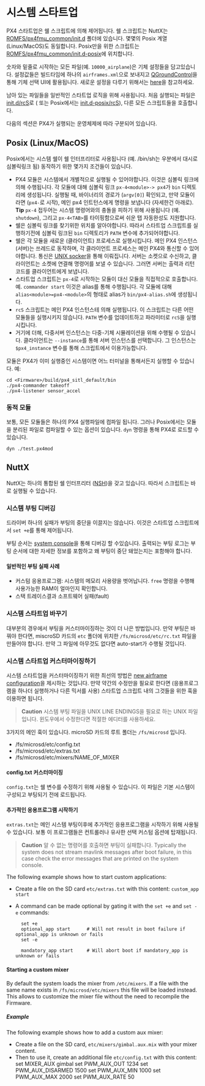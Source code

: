 # 시스템 스타트업

PX4 스타트업은 쉘 스크립트에 의해 제어됩니다. 쉘 스크립트는 NuttX는 [ROMFS/px4fmu_common/init.d](https://github.com/PX4/Firmware/tree/master/ROMFS/px4fmu_common/init.d) 폴더에 있습니다. 몇몇의 Posix 계열(Linux/MacOS)도 동일합니다. Posix만을 위한 스크립트는 [ROMFS/px4fmu_common/init.d-posix](https://github.com/PX4/Firmware/tree/master/ROMFS/px4fmu_common/init.d-posix)에 위치합니다.

숫자와 밑줄로 시작하는 모든 파일(예. `10000_airplane`)은 기체 설정들을 담고있습니다. 설정값들은 빌드타임에 하나의 `airframes.xml`으로 보내지고 [QGroundControl](http://qgroundcontrol.com)을 통해 기체 선택 UI에 활용됩니다. 새로운 설정을 다루기 위해서는 [here](../airframes/adding_a_new_frame.md)을 참고하세요.

남아 있는 파일들을 일반적인 스타트업 로직을 위해 사용됩니다. 처음 실행되는 파일은 [init.d/rcS](https://github.com/PX4/Firmware/blob/master/ROMFS/px4fmu_common/init.d/rcS)로 ( 또는 Posix에서는 [init.d-posix/rcS](https://github.com/PX4/Firmware/blob/master/ROMFS/px4fmu_common/init.d-posix/rcS)), 다른 모든 스크립트들을 호출합니다.

다음의 섹션은 PX4가 실행되는 운영체제에 따라 구분되어 있습니다.

## Posix (Linux/MacOS)

Posix에서는 시스템 쉘이 쉘 인터프리터로 사용됩니다 (예. /bin/sh는 우분에서 대시로 심볼릭링크 됨) 동작하기 위한 몇가지 조건들이 있습니다.

- PX4 모듈은 시스템에서 개별적으로 실행될 수 있어야합니다. 이것은 심볼릭 링크에 의해 수행됩니다. 각 모듈에 대해 심볼릭 링크 `px-4<module>-> px4`가 `bin` 디렉토리에 생성됩니다. 실행될 때, 바이너리의 경로가 (`argv[0]`) 확인되고, 만약 모듈이라면 (`px4-`로 시작), 메인 px4 인트턴스에게 명령을 보냅니다 (자세한건 아래로). **Tip** `px-4` 접두어는 시스템 명령어와의 충돌을 피하기 위해 사용됩니다 (예. `shutdown`), 그리고 `px-4<TAB>`를 타이핑함으로써 쉬운 탭 자동완성도 지원합니다.
- 쉘은 심볼릭 링크를 찾기위한 위치를 알아야합니다. 따라서 스타트업 스크립트를 실행하기전에 심볼릭 링크된 `bin` 디렉토리가 `PATH` 변수에 추가되어야합니다.
- 쉘은 각 모듈을 새로운 (클라이언트) 프로세스로 실행시킵니다. 메인 PX4 인스턴스 (서버)는 쓰레드로 동작하며, 각 클라이언트 프로세스는 메인 PX4와 통신할 수 있어야합니다. 통신은 [UNIX socker](http://man7.org/linux/man-pages/man7/unix.7.html)을 통해 이뤄집니다. 서버는 소켓으로 수신하고, 클라이언트는 소켓에 연결해 명령어를 보낼 수 있습니다. 그러면 서버는 출력과 리턴 코드를 클라이언트에게 보냅니다.
- 스타트업 스크립트는 `px-4`로 시작하는 모듈이 대신 모듈을 직접적으로 호출합니다. 예. `commander start` 이것은 alias를 통해 수행됩니다. 각 모듈에 대해 `alias<module>=px4-<module>`의 형태로 alias가 `bin/px4-alias.sh`에 생성됩니다.
- `rcS` 스크립트는 메인 PX4 인스턴스테 의해 실행됩니다. 이 스크립트는 다른 어떤 모듈들을 실행시키지 않습니다. `PATH` 변수를 업데이트하고 파라미터로 `rcS`을 실행시킵니다.
- 거기에 더해, 다중서버 인스턴스는 다중-기체 시뮬레이션을 위해 수행될 수 있습니다. 클라이언트는 `--instance`를 통해 서버 인스턴스를 선택합니다. 그 인스턴스는 `$px4_instance` 변수를 통해 스크립트에서 이용가능합니다.

모듈은 PX4가 이미 실행중인 시스템이면 어느 터미널을 통해서든지 실행할 수 있습니다. 예:

    cd <Firmware>/build/px4_sitl_default/bin
    ./px4-commander takeoff
    ./px4-listener sensor_accel
    

### 동적 모듈

보통, 모든 모듈들은 하나의 PX4 실행파일에 컴파일 됩니다. 그러나 Posix에서는 모듈을 분리된 파일로 컴파일할 수 있는 옵션이 있습니다. `dyn` 명령을 통해 PX4로 로드할 수 있습니다.

    dyn ./test.px4mod
    

## NuttX

NuttX는 하나의 통합된 쉘 인터프리터 ([NSH](http://nuttx.org/Documentation/NuttShell.html))을 갖고 있습니다. 따라서 스크립트는 바로 실행될 수 있습니다.

### 시스템 부팅 디버깅

드라이버 하나의 실패가 부팅의 중단을 이끌지는 않습니다. 이것은 스타트업 스크립트에서 `set +e`를 통해 제어됩니다.

부팅 순서는 [system console](../debug/system_console.md)을 통해 디버깅 할 수있습니다. 출력되는 부팅 로그는 부팅 순서에 대한 자세한 정보를 포함하고 왜 부팅이 중단 돼었는지는 포함해야 합니다.

#### 일반적인 부팅 실패 사례

- 커스텀 응용프로그램: 시스템의 메모리 사용량을 벗어납니다. `free` 명령을 수행해 사용가능한 RAM이 얼마인지 확인합니다.
- 스택 트레이스결과 소프트웨어 실패(fault)

### 시스템 스타트업 바꾸기

대부분의 경우에서 부팅을 커스터마이징하는 것이 더 나은 방법입니다. 만약 부팅은 바꿔야 한다면, miscroSD 카드의 `etc` 폴더에 위치한 `/fs/microsd/etc/rc.txt` 파일을 만들어야 합니다. 만약 그 파일에 아무것도 없다면 auto-start가 수행될 것입니다.

### 시스템 스타트업 커스터마이징하기

시스템 스타트업을 커스터마이징하기 위한 최선의 방법은 [new airframe configuration](../airframes/adding_a_new_frame.md)을 제시하는 것입니다. 만약 약간의 수정만을 필요로 한다면 (응용프로그램을 하나더 실행하거나 다른 믹서를 사용) 스타트업 스크립트 내의 그것들을 위한 훅을 이용하면 됩니다.

> **Caution** 시스템 부팅 파일을 UNIX LINE ENDINGS을 필요로 하는 UNIX 파일입니다. 윈도우에서 수정한다면 적절한 에디터를 사용하세요.

3가지의 메인 훅이 있습니다. microSD 카드의 루트 폴더는 `/fs/microsd` 입니다.

- /fs/microsd/etc/config.txt
- /fs/microsd/etc/extras.txt
- /fs/microsd/etc/mixers/NAME_OF_MIXER

#### config.txt 커스터마이징

`config.txt`는 쉘 변수를 수정하기 위해 사용될 수 있습니다. 이 파일은 기본 시스템이 구성되고 부팅되기 전에 로드됩니다.

#### 추가적인 응용프로그램 시작하기

`extras.txt`는 메인 시스템 부팅이후에 추가적인 응용프로그램을 시작하기 위해 사용될 수 있습니다. 보통 이 프로그램들은 컨트롤러나 유사한 선택 커스텀 옵션에 탑재됩니다.

> **Caution** 알 수 없는 명령어를 호출하면 부팅이 실패합니다. Typically the system does not stream mavlink messages after boot failure, in this case check the error messages that are printed on the system console.

The following example shows how to start custom applications:

- Create a file on the SD card `etc/extras.txt` with this content: ```custom_app start```
- A command can be made optional by gating it with the `set +e` and `set -e` commands:
    
        set +e
        optional_app start      # Will not result in boot failure if optional_app is unknown or fails
        set -e
        
        mandatory_app start     # Will abort boot if mandatory_app is unknown or fails
        

#### Starting a custom mixer

By default the system loads the mixer from `/etc/mixers`. If a file with the same name exists in `/fs/microsd/etc/mixers` this file will be loaded instead. This allows to customize the mixer file without the need to recompile the Firmware.

##### Example

The following example shows how to add a custom aux mixer:

- Create a file on the SD card, `etc/mixers/gimbal.aux.mix` with your mixer content.
- Then to use it, create an additional file `etc/config.txt` with this content: 
        set MIXER_AUX gimbal
        set PWM_AUX_OUT 1234
        set PWM_AUX_DISARMED 1500
        set PWM_AUX_MIN 1000
        set PWM_AUX_MAX 2000
        set PWM_AUX_RATE 50